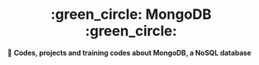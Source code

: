 
 


<h1 align = "center"> :green_circle: MongoDB :green_circle: </h1>


 :small_orange_diamond:	 **Codes, projects and training codes about MongoDB, a NoSQL database**

<br> </br>

